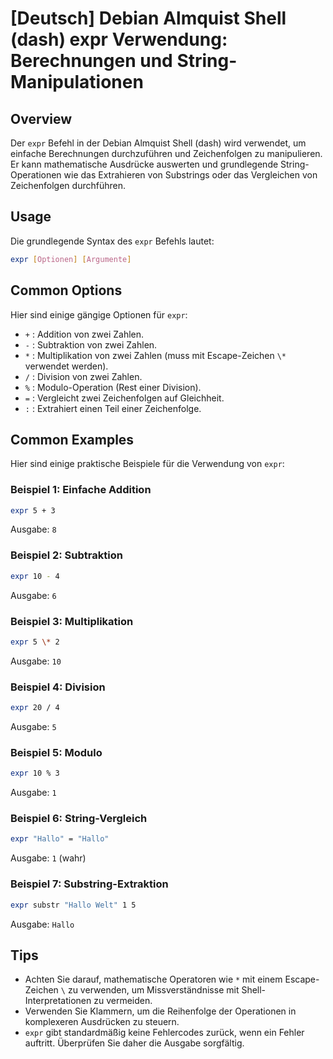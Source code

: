 # [Deutsch] Debian Almquist Shell (dash) expr Verwendung: Berechnungen und String-Manipulationen

## Overview
Der `expr` Befehl in der Debian Almquist Shell (dash) wird verwendet, um einfache Berechnungen durchzuführen und Zeichenfolgen zu manipulieren. Er kann mathematische Ausdrücke auswerten und grundlegende String-Operationen wie das Extrahieren von Substrings oder das Vergleichen von Zeichenfolgen durchführen.

## Usage
Die grundlegende Syntax des `expr` Befehls lautet:

```sh
expr [Optionen] [Argumente]
```

## Common Options
Hier sind einige gängige Optionen für `expr`:

- `+` : Addition von zwei Zahlen.
- `-` : Subtraktion von zwei Zahlen.
- `*` : Multiplikation von zwei Zahlen (muss mit Escape-Zeichen `\*` verwendet werden).
- `/` : Division von zwei Zahlen.
- `%` : Modulo-Operation (Rest einer Division).
- `=` : Vergleicht zwei Zeichenfolgen auf Gleichheit.
- `:` : Extrahiert einen Teil einer Zeichenfolge.

## Common Examples
Hier sind einige praktische Beispiele für die Verwendung von `expr`:

### Beispiel 1: Einfache Addition
```sh
expr 5 + 3
```
Ausgabe: `8`

### Beispiel 2: Subtraktion
```sh
expr 10 - 4
```
Ausgabe: `6`

### Beispiel 3: Multiplikation
```sh
expr 5 \* 2
```
Ausgabe: `10`

### Beispiel 4: Division
```sh
expr 20 / 4
```
Ausgabe: `5`

### Beispiel 5: Modulo
```sh
expr 10 % 3
```
Ausgabe: `1`

### Beispiel 6: String-Vergleich
```sh
expr "Hallo" = "Hallo"
```
Ausgabe: `1` (wahr)

### Beispiel 7: Substring-Extraktion
```sh
expr substr "Hallo Welt" 1 5
```
Ausgabe: `Hallo`

## Tips
- Achten Sie darauf, mathematische Operatoren wie `*` mit einem Escape-Zeichen `\` zu verwenden, um Missverständnisse mit Shell-Interpretationen zu vermeiden.
- Verwenden Sie Klammern, um die Reihenfolge der Operationen in komplexeren Ausdrücken zu steuern.
- `expr` gibt standardmäßig keine Fehlercodes zurück, wenn ein Fehler auftritt. Überprüfen Sie daher die Ausgabe sorgfältig.